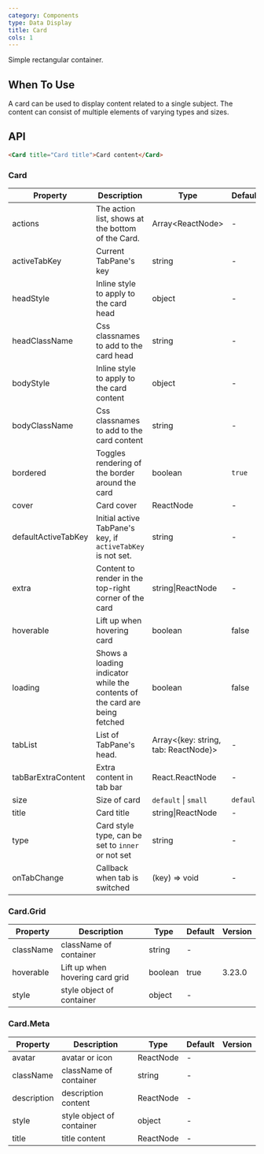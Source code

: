 ```yaml
---
category: Components
type: Data Display
title: Card
cols: 1
---
```


Simple rectangular container.

## When To Use

A card can be used to display content related to a single subject. The content can consist of multiple elements of varying types and sizes.

## API

```html
<Card title="Card title">Card content</Card>
```

### Card

| Property | Description | Type | Default | Version |
| --- | --- | --- | --- | --- |
| actions | The action list, shows at the bottom of the Card. | Array&lt;ReactNode> | - |  |
| activeTabKey | Current TabPane's key | string | - | 3.3.0 |
| headStyle | Inline style to apply to the card head | object | - | 3.8.0 |
| headClassName | Css classnames to add to the card head | string | - |  |
| bodyStyle | Inline style to apply to the card content | object | - |  |
| bodyClassName | Css classnames to add to the card content | string | - |  |
| bordered | Toggles rendering of the border around the card | boolean | `true` |  |
| cover | Card cover | ReactNode | - |  |
| defaultActiveTabKey | Initial active TabPane's key, if `activeTabKey` is not set. | string | - | 3.3.0 |
| extra | Content to render in the top-right corner of the card | string\|ReactNode | - |  |
| hoverable | Lift up when hovering card | boolean | false |  |
| loading | Shows a loading indicator while the contents of the card are being fetched | boolean | false |  |
| tabList | List of TabPane's head. | Array&lt;{key: string, tab: ReactNode}> | - |  |
| tabBarExtraContent | Extra content in tab bar | React.ReactNode | - |  |
| size | Size of card | `default` \| `small` | `default` | 3.12.0 |
| title | Card title | string\|ReactNode | - |  |
| type | Card style type, can be set to `inner` or not set | string | - |  |
| onTabChange | Callback when tab is switched | (key) => void | - |  |

### Card.Grid

| Property  | Description                     | Type    | Default | Version |
| --------- | ------------------------------- | ------- | ------- | ------- |
| className | className of container          | string  | -       |         |
| hoverable | Lift up when hovering card grid | boolean | true    | 3.23.0  |
| style     | style object of container       | object  | -       |         |

### Card.Meta

| Property    | Description               | Type      | Default | Version |
| ----------- | ------------------------- | --------- | ------- | ------- |
| avatar      | avatar or icon            | ReactNode | -       |         |
| className   | className of container    | string    | -       |         |
| description | description content       | ReactNode | -       |         |
| style       | style object of container | object    | -       |         |
| title       | title content             | ReactNode | -       |         |
